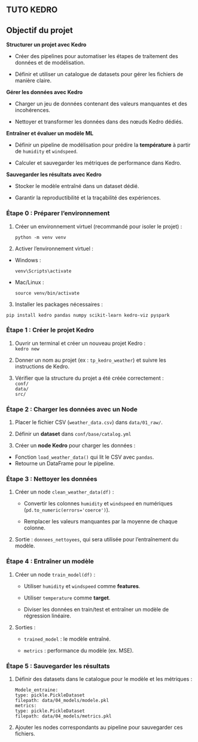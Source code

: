 ## **TUTO KEDRO**

## **Objectif du projet**

**Structurer un projet avec Kedro**

* Créer des pipelines pour automatiser les étapes de traitement des données et de modélisation.

* Définir et utiliser un catalogue de datasets pour gérer les fichiers de manière claire.

**Gérer les données avec Kedro**

* Charger un jeu de données contenant des valeurs manquantes et des incohérences.

* Nettoyer et transformer les données dans des nœuds Kedro dédiés.

**Entraîner et évaluer un modèle ML**

* Définir un pipeline de modélisation pour prédire la **température** à partir de `humidity` et `windspeed`.

* Calculer et sauvegarder les métriques de performance dans Kedro.

**Sauvegarder les résultats avec Kedro**

* Stocker le modèle entraîné dans un dataset dédié.

* Garantir la reproductibilité et la traçabilité des expériences.

### **Étape 0 : Préparer l’environnement**

1. Créer un environnement virtuel (recommandé pour isoler le projet) :

   `python -m venv venv`

2. Activer l’environnement virtuel :

* Windows :

  `venv\Scripts\activate`


* Mac/Linux :

  `source venv/bin/activate`

3. Installer les packages nécessaires :

`pip install kedro pandas numpy scikit-learn kedro-viz pyspark` 

### **Étape 1 : Créer le projet Kedro**

1. Ouvrir un terminal et créer un nouveau projet Kedro :  
    `kedro new`  
2. Donner un nom au projet (ex : `tp_kedro_weather`) et suivre les instructions de Kedro.

3. Vérifier que la structure du projet a été créée correctement :  
   `conf/`  
   `data/`  
   `src/`  
     
   

### **Étape 2 : Charger les données avec un Node**

1. Placer le fichier CSV (`weather_data.csv`) dans `data/01_raw/`.

2. Définir un **dataset** dans `conf/base/catalog.yml`

3. Créer un **node Kedro** pour charger les données :
  - Fonction `load_weather_data()` qui lit le CSV avec `pandas`.
  - Retourne un DataFrame pour le pipeline.

### **Étape 3 : Nettoyer les données**

1. Créer un node `clean_weather_data(df)` :

   * Convertir les colonnes `humidity` et `windspeed` en numériques (`pd.to_numeric(errors='coerce')`).

   * Remplacer les valeurs manquantes par la moyenne de chaque colonne.

2. Sortie : `donnees_nettoyees`, qui sera utilisée pour l’entraînement du modèle.

### **Étape 4 : Entraîner un modèle**

1. Créer un node `train_model(df)` :

   * Utiliser `humidity` et `windspeed` comme **features**.

   * Utiliser `temperature` comme **target**.

   * Diviser les données en train/test et entraîner un modèle de régression linéaire.

2. Sorties :

   * `trained_model` : le modèle entraîné.

   * `metrics` : performance du modèle (ex. MSE).

### **Étape 5 : Sauvegarder les résultats**

1. Définir des datasets dans le catalogue pour le modèle et les métriques :

    `Modele_entraine:`  
     `type: pickle.PickleDataset`  
     `filepath: data/04_models/modele.pkl`  
   `metrics:`  
     `type: pickle.PickleDataset`  
     `filepath: data/04_models/metrics.pkl`  
2. Ajouter les nodes correspondants au pipeline pour sauvegarder ces fichiers.
